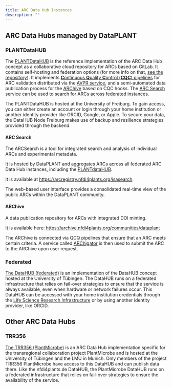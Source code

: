 ```yaml
---
title: ARC Data Hub Instances
description: ""
---
```


## ARC Data Hubs managed by DataPLANT

### PLANTDataHUB

The [PLANTDataHUB](https://git.nfdi4plants.org) is the reference implementation of the ARC Data Hub concept as a collaborative cloud repository for ARCs based on GitLab.
It contains self-hosting and federation options (for more info on that, [see the repository](https://github.com/nfdi4plants/DataHUB)).
It implements [**C**ontinuous **Q**uality **C**ontrol (**CQC**) pipelines](https://arc-rdm.org/details/arc-data-hub/#continuous-quality-control) for ARC validation distributed via the [AVPR service](https://avpr.nfdi4plants.org), and a semi-automated data publication process for the [ARChive](#archive) based on CQC hooks.
The [ARC Search](#arc-search) service can be used to search for ARCs across federated instances.

The PLANTDataHUB is hosted at the University of Freiburg. To gain access, you can either create an account or login through your home institution or another identity provider like ORCID, Google, or Apple.
To secure your data, the DataHUB Node Freiburg makes use of backup and resilience strategies provided through the backend.

#### ARC Search

The ARCSearch is a tool for integrated search and analysis of individual ARCs and experimental metadata.

It is hosted by DataPLANT and aggregates ARCs across all federated ARC Data Hub instances, including the [PLANTdataHUB](#plant-data-hub).

It is available at https://arcregistry.nfdi4plants.org/isasearch.

The web-based user interface provides a consolidated real-time view of the public ARCs within the DataPLANT community.

#### ARChive

A data publication repository for ARCs with integrated DOI minting.

It is available here: https://archive.nfdi4plants.org/communities/dataplant

The ARChive is connected via QCQ pipelines that ensure that an ARC meets certain criteria.
A service called [ARChigator]() is then used to submit the ARC to the ARChive upon user request.

### Federated

[The DataHUB (federated)](https://gitlab.nfdi4plants.de/explore) is an implementation of the DataHUB concept hosted at the University of Tübingen. The DataHUB runs on a federated infrastructure that relies on fail-over strategies to ensure that the service is always available, even when hardware or network failures occur. This DataHUB can be accessed with your home institution credentials through the [Life Science Research Infrastructure](https://lifescience-ri.eu/ls-login.html) or by using another identity provider, like ORCID.

## Other ARC Data Hubs

### TRR356

[The TRR356 (PlantMicrobe)](https://trr356plantmicrobe.de/for-members-only--gitlab/index.html) is an ARC Data Hub implementation specific for the transregional collaboration project PlantMicrobe and is hosted at the University of Tübingen and the LMU in Munich.
Only members of the project TRR356 PlantMicrobe have access to this DataHUB and can publish data there.
Like the nfdi4plants.de DataHUB, the PlantMicrobe DataHUB runs on a federated infrastructure that relies on fail-over strategies to ensure the availability of the service.